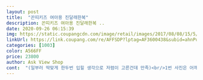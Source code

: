 ```yaml
---
layout: post 
title:  "꼰띠키즈 여아용 진달래한복" 
description: 꼰띠키즈 여아용 진달래한복 ..
date: 2020-09-26 06:15:39 
img: https://static.coupangcdn.com/image/retail/images/2017/08/08/15/5/6c19f882-d783-49ed-9b7d-b88998f0f807.jpg 
linkUrl: https://link.coupang.com/re/AFFSDP?lptag=AF3600438&subid=ahnPublicAsk&pageKey=30251914&itemId=115244958&vendorItemId=3230494136&traceid=V0-113-5791a7975843c67c 
categories: [1003] 
color: A566FF 
price: 23800 
author: Ask View Shop 
cont:  "(일부러 딱맞게 한두번 입힐 생각으로 저렴이 고른건데 만족)<br/>1번 사진은 어깨끈 바느질 하기 전에 입힌거라 배 부분 레이스 원단도 나왔고 2번 사진은 어깨끈 조절해서 입혀서 레이스 원단 안보이게 입힐수 있었어요ㅋ<br/>가성비 만족스러워요 명절에 입혔더니 보는 분들마다 다 예쁘다 그러고 제질도 부드러운게 한복이랑 좀 다른거 같은데 더 좋은거 같다고ㅋ<br/>그치만 저는 조금 접어서 입혔는데 티가 안나서 이것도 매우 마음에 들었습니다<br/>뒷면 찍찍이라 편하긴했는데  생각보다 옷이 커서  찍찍이해조 헐렁했어요<br/>디자인이나 컬러는 사진에 보이는 거랑 똑같고 저고리는 면 같은 느낌이라 까끌거리느 것도 없어서 한복 천 보다 이게 더 마음에 드네요<br/>만족합니다<br/>배 통통 아가라 그런지 품은 딱 맞았어요ㅋㅋㅋ 그래도 올 추석에는 키 크면서 배 둘레도 좀 줄지 않을까 기대하며 또 입힐수 있을거 같다고 생각해봅니다?ㅋㅋㅋ<br/>아이 스펙 24개월 86센치 11키로 배통통 팔다리 가는 체형<br/>잘받아서  이쁘게 입히고 설보냈어요<br/>저고리 기장도 딱 좋고 소매는 그대로 입히면 조금 긴 느낌이지만 보기 싫은 정도는 아니에요<br/>정말 정말 예뻐요 저렴한 가격에  몇번 입히지도 못하고 쑥쑥 크는 아이 유치원 행사때문에 급하게 저렴히로 구매했어요  물론 구매평도 도움이 됐답니다  감사합니다<br/>정치수 맞구요  모나지 않고 어디든 잘 어울리는 디자인 이네요<br/>찍찍이로 된 치마라서 입히고 벗기기 편하고요 아쉬운 것은 어깨끈 조절이 안된다는 것(바느질로 커버했지만 그래서 별하나 뺌)<br/>치마는 좀 길어서 제가 바느질로 어깨 끈 부분을 줄여서 입혔더니 딱 좋았고요<br/>한복은 너무 크면 안예쁠까봐 사이즈 닥 맞게 주문했어요<br/>활동하기  편해서  아이와 잘 입고 다녔네요<br/>" 
---
```

